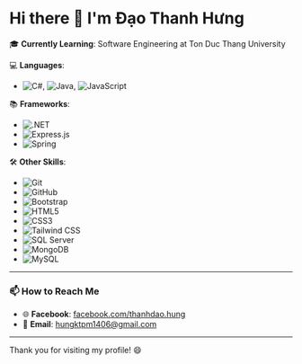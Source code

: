 # Hi there 👋 I'm Đạo Thanh Hưng

🎓 **Currently Learning**: Software Engineering at Ton Duc Thang University  

💻 **Languages**: 
- ![C#](https://img.shields.io/badge/C%23-239120?style=for-the-badge&logo=csharp&logoColor=white), ![Java](https://img.shields.io/badge/Java-007396?style=for-the-badge&logo=java&logoColor=white), ![JavaScript](https://img.shields.io/badge/JavaScript-F7DF1E?style=for-the-badge&logo=javascript&logoColor=black)


📚 **Frameworks**: 
- ![.NET](https://img.shields.io/badge/.NET-512BD4?style=for-the-badge&logo=.net&logoColor=white) 
- ![Express.js](https://img.shields.io/badge/Express.js-404D59?style=for-the-badge&logo=express&logoColor=white) 
- ![Spring](https://img.shields.io/badge/Spring-6DB33F?style=for-the-badge&logo=spring&logoColor=white) 

🛠 **Other Skills**: 
- ![Git](https://img.shields.io/badge/Git-F05032?style=for-the-badge&logo=git&logoColor=white) 
- ![GitHub](https://img.shields.io/badge/GitHub-181717?style=for-the-badge&logo=github&logoColor=white) 
- ![Bootstrap](https://img.shields.io/badge/Bootstrap-563D7C?style=for-the-badge&logo=bootstrap&logoColor=white) 
- ![HTML5](https://img.shields.io/badge/HTML5-E34F26?style=for-the-badge&logo=html5&logoColor=white) 
- ![CSS3](https://img.shields.io/badge/CSS3-1572B6?style=for-the-badge&logo=css3&logoColor=white) 
- ![Tailwind CSS](https://img.shields.io/badge/Tailwind%20CSS-06B6D4?style=for-the-badge&logo=tailwindcss&logoColor=white) 
- ![SQL Server](https://img.shields.io/badge/SQL%20Server-CC2927?style=for-the-badge&logo=microsoftsqlserver&logoColor=white) 
- ![MongoDB](https://img.shields.io/badge/MongoDB-47A248?style=for-the-badge&logo=mongodb&logoColor=white) 
- ![MySQL](https://img.shields.io/badge/MySQL-4479A1?style=for-the-badge&logo=mysql&logoColor=white) 

---

### 📫 How to Reach Me
- 🌐 **Facebook**: [facebook.com/thanhdao.hung](https://www.facebook.com/thanhdao.hung)  
- 📧 **Email**: [hungktpm1406@gmail.com](mailto:hungktpm1406@gmail.com)

---

Thank you for visiting my profile! 😄
